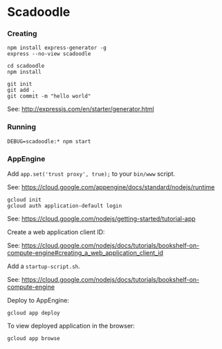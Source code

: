 # Scadoodle

### Creating 

    npm install express-generator -g
    express --no-view scadoodle

    cd scadoodle
    npm install
    
    git init
    git add .
    git commit -m "hello world"

See: http://expressjs.com/en/starter/generator.html 
    

### Running

    DEBUG=scadoodle:* npm start



### AppEngine

Add `app.set('trust proxy', true);` to your `bin/www` script.

See: https://cloud.google.com/appengine/docs/standard/nodejs/runtime


    gcloud init
    gcloud auth application-default login

See: https://cloud.google.com/nodejs/getting-started/tutorial-app


Create a web application client ID: 

See: https://cloud.google.com/nodejs/docs/tutorials/bookshelf-on-compute-engine#creating_a_web_application_client_id


Add a `startup-script.sh`.

See: https://cloud.google.com/nodejs/docs/tutorials/bookshelf-on-compute-engine


Deploy to AppEngine:

    gcloud app deploy


To view deployed application in the browser:

    gcloud app browse
